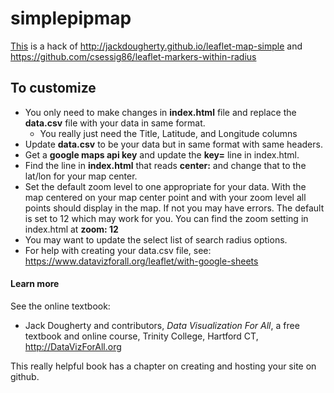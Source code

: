 # simplepipmap

[This](https://pattyf.github.io/simplepipmap) is a hack of http://jackdougherty.github.io/leaflet-map-simple
and
https://github.com/csessig86/leaflet-markers-within-radius

## To customize

- You only need to make changes in **index.html** file and replace the **data.csv** file with your data in same format.
    - You really just need the Title, Latitude, and Longitude columns
- Update **data.csv** to be your data but in same format with same headers.
- Get a **google maps api key** and update the **key=** line in index.html.
- Find the line in **index.html** that reads **center:** and change that to the lat/lon for your map center.
- Set the default zoom level to one appropriate for your data. With the map centered on your map center point and with your zoom level all points should display in the map. If not you may have errors. The default is set to 12 which may work for you. You can find the zoom setting in index.html at **zoom: 12**
- You may want to update the select list of search radius options.
- For help with creating your data.csv file, see: <a href="https://www.datavizforall.org/leaflet/with-google-sheets/" target="_new">https://www.datavizforall.org/leaflet/with-google-sheets</a>

#### Learn more
See the online textbook: 

- Jack Dougherty and contributors, *Data Visualization For All*, a free textbook and online course, Trinity College, Hartford CT, http://DataVizForAll.org

This really helpful book has a chapter on creating and hosting your site on github.


